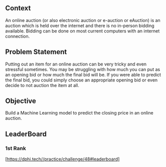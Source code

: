 ## Context
An online auction (or also electronic auction or e-auction or eAuction) is an auction which is held over the internet and there is no in-person bidding available. Bidding can be done on most current computers with an internet connection.

## Problem Statement
Putting out an item for an online auction can be very tricky and even stressful sometimes. You may be struggling with how much you can put as an opening bid or how much the final bid will be. If you were able to predict the final bid, you could simply choose an appropriate opening bid or even decide to not auction the item at all.

## Objective
Build a Machine Learning model to predict the closing price in an online auction.

## LeaderBoard
### 1st Rank
[https://dphi.tech//practice/challenge/48#leaderboard]
